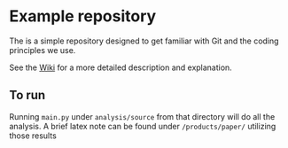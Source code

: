 # Example repository 

The is a simple repository designed to get familiar with Git and the coding principles we use.

See the [Wiki](https://github.com/SimonFreyaldenhoven/example_template/wiki) for a more detailed description and explanation.

## To run

Running `main.py` under `analysis/source` from that directory will do all the analysis. A brief latex note can be found under `/products/paper/` utilizing those results
